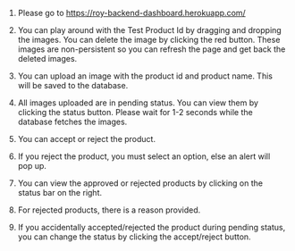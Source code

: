 1. Please go to https://roy-backend-dashboard.herokuapp.com/

2. You can play around with the Test Product Id by dragging and dropping the images. You can delete the image by clicking the red button. These images are non-persistent so you can refresh the page and get back the deleted images.

3. You can upload an image with the product id and product name. This will be saved to the database.

4. All images uploaded are in pending status. You can view them by clicking the status button. Please wait for 1-2 seconds while the database fetches the images.

5. You can accept or reject the product.

6. If you reject the product, you must select an option, else an alert will pop up.

7. You can view the approved or rejected products by clicking on the status bar on the right.

8. For rejected products, there is a reason provided.

9. If you accidentally accepted/rejected the product during pending status, you can change the status by clicking the accept/reject button.

